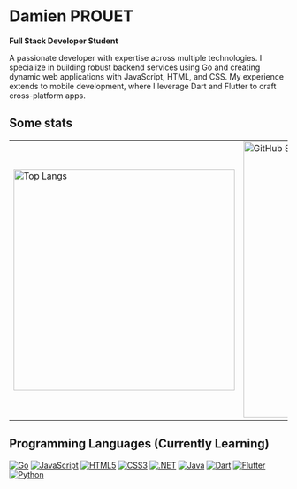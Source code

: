 # Damien PROUET
**Full Stack Developer Student**  

A passionate developer with expertise across multiple technologies. I specialize in building robust backend services using Go and creating dynamic web applications with JavaScript, HTML, and CSS. My experience extends to mobile development, where I leverage Dart and Flutter to craft cross-platform apps.

## Some stats
<!--
<table>
 <tr>
   <td>
     <img src="https://github-readme-stats.vercel.app/api/top-langs/?username=Golden76z&layout=compact&langs_count=6&theme=tokyonight&hide_border=true&bg_color=0000" alt="Top Langs" width="400"/>
   </td>
   <td>
     <img src="https://github-readme-stats.vercel.app/api?username=Golden76z&theme=tokyonight&hide_border=true&bg_color=0000" alt="GitHub Stats" width="400"/>
   </td>
 </tr>
</table>
-->

<table>
  <tr>
    <td>
      <!-- First image: Top Languages -->
      <img src="https://github-readme-stats.vercel.app/api/top-langs/?username=Golden76z&layout=compact&langs_count=6&theme=tokyonight&hide_border=true&bg_color=0000" alt="Top Langs" width="400"/>
    </td>
    <td>
      <!-- Second image: GitHub Streak -->
      <a href="https://git.io/streak-stats">
        <img src="https://github-readme-streak-stats.herokuapp.com?user=Golden76z&hide_border=true&locale=fr&background=0d1117&ring=52BFEA&stroke=52BFEA&fire=52BFEA&sideNums=FFFFFF&currStreakLabel=FFFFFF&sideLabels=FFFFFF&dates=FFFFFF&currStreakNum=FFFFFF" alt="GitHub Streak" width="500"/>
      </a>
    </td>
  </tr>
</table>

## Programming Languages (Currently Learning)
[![Go](https://img.shields.io/badge/-Go-00ADD8?&logo=Go&logoColor=ffffff&style=for-the-badge)](https://golang.org/)
[![JavaScript](https://img.shields.io/badge/-JavaScript-F7DF1E?&logo=JavaScript&logoColor=000000&style=for-the-badge)](https://developer.mozilla.org/en-US/docs/Web/JavaScript)
[![HTML5](https://img.shields.io/badge/-HTML5-E34F26?&logo=HTML5&logoColor=ffffff&style=for-the-badge)](https://www.w3.org/html/)
[![CSS3](https://img.shields.io/badge/-CSS3-1572B6?&logo=CSS3&logoColor=ffffff&style=for-the-badge)](https://developer.mozilla.org/fr/docs/Web/CSS)
[![.NET](https://img.shields.io/badge/-NET-512BD4?&logo=.NET&logoColor=ffffff&style=for-the-badge)](https://dotnet.microsoft.com/)
[![Java](https://img.shields.io/badge/-Java-007396?&logo=Java&logoColor=ffffff&style=for-the-badge)](https://www.java.com/)
[![Dart](https://img.shields.io/badge/-Dart-0175C2?&logo=Dart&logoColor=ffffff&style=for-the-badge)](https://dart.dev/)
[![Flutter](https://img.shields.io/badge/-Flutter-02569B?&logo=Flutter&logoColor=ffffff&style=for-the-badge)](https://flutter.dev/)
[![Python](https://img.shields.io/badge/-Python-3776AB?&logo=Python&logoColor=ffffff&style=for-the-badge)](https://www.python.org/)


<!--
**Golden76z/Golden76z** is a ✨ _special_ ✨ repository because its `README.md` (this file) appears on your GitHub profile.

Here are some ideas to get you started:

- 🔭 I’m currently working on ...
- 🌱 I’m currently learning ...
- 👯 I’m looking to collaborate on ...
- 🤔 I’m looking for help with ...
- 💬 Ask me about ...
- 📫 How to reach me: ...
- 😄 Pronouns: ...
- ⚡ Fun fact: ...
-->
